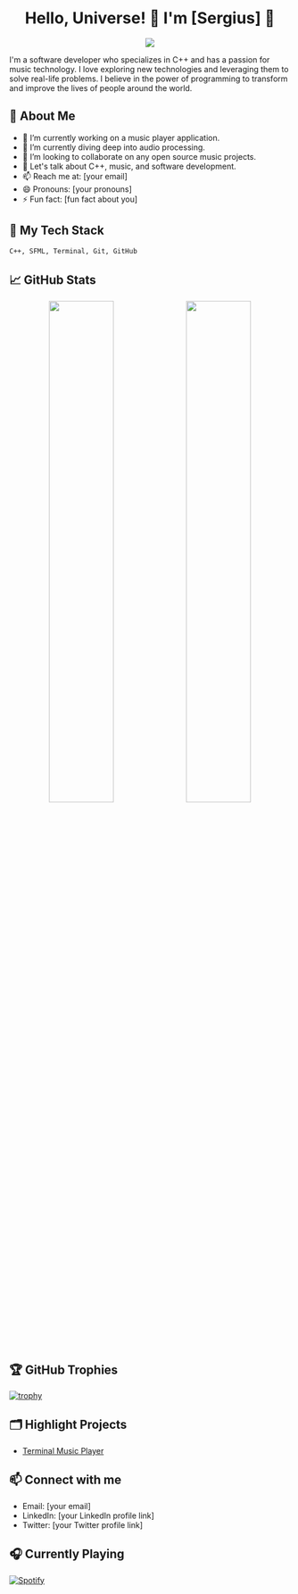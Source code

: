 <h1 align="center">Hello, Universe! 🌌 I'm [Sergius] 👋</h1>

<p align="center">
  <img src="https://readme-typing-svg.herokuapp.com?color=F77247&width=420&lines=Software+Developer+Specializing+in+C++;Music+Technology+Enthusiast;Always+Learning+New+Technologies;Believer+in+the+Power+of+Code"/>
</p>

I'm a software developer who specializes in C++ and has a passion for music technology. I love exploring new technologies and leveraging them to solve real-life problems. I believe in the power of programming to transform and improve the lives of people around the world.

## 🚀 About Me
- 🔭 I’m currently working on a music player application.
- 🌱 I’m currently diving deep into audio processing.
- 👯 I’m looking to collaborate on any open source music projects.
- 💬 Let's talk about C++, music, and software development.
- 📫 Reach me at: [your email]
- 😄 Pronouns: [your pronouns]
- ⚡ Fun fact: [fun fact about you]

## 🎯 My Tech Stack
```bash
C++, SFML, Terminal, Git, GitHub
```

## 📈 GitHub Stats

<p align="center">
  <img width="48%" src="https://github-readme-stats.vercel.app/api?username=Sergius-Nyah&show_icons=true&theme=tokyonight" />
  <img width="48%" src="https://github-readme-streak-stats.herokuapp.com/?user=Sergius-Nyah&theme=tokyonight" />
</p>

## 🏆 GitHub Trophies

[![trophy](https://github-profile-trophy.vercel.app/?username=Sergius-Nyah&theme=nord&column=7)](https://github.com/ryo-ma/github-profile-trophy)

## 🗂️ Highlight Projects
- [Terminal Music Player](https://github.com/yourusername/terminal-music-player)

## 📫 Connect with me
- Email: [your email]
- LinkedIn: [your LinkedIn profile link]
- Twitter: [your Twitter profile link]

## 🎧 Currently Playing
[![Spotify](https://novatorem.vercel.app/api/spotify)](https://open.spotify.com/user/Sergius-Nyah)

```

